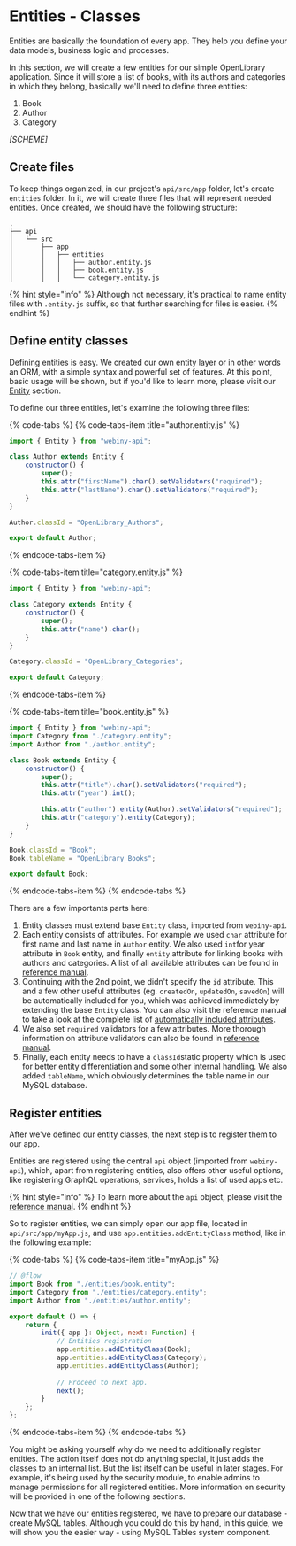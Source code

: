 # Entities - Classes

Entities are basically the foundation of every app. They help you define your data models, business logic and processes.

In this section, we will create a few entities for our simple OpenLibrary application. Since it will store a list of books, with its authors and categories in which they belong, basically we'll need to define three entities:

1. Book
2. Author
3. Category

_\[SCHEME\]_

## Create files

To keep things organized, in our project's `api/src/app` folder, let's create `entities` folder. In it, we will create three files that will represent needed entities. Once created, we should have the following structure:

```text
.
├── api
│   └── src
│       ├── app
│       │   ├── entities
│       │   │   ├── author.entity.js
│       │   │   ├── book.entity.js
│       │   │   └── category.entity.js
```

{% hint style="info" %}
Although not necessary, it's practical to name entity files with `.entity.js` suffix, so that further searching for files is easier.
{% endhint %}

## Define entity classes

Defining entities is easy. We created our own entity layer or in other words an ORM, with a simple syntax and powerful set of features. At this point, basic usage will be shown, but if you'd like to learn more, please visit our [Entity](../../../reference-manual/components/entity-layer/) section.

To define our three entities, let's examine the following three files:

{% code-tabs %}
{% code-tabs-item title="author.entity.js" %}
```javascript
import { Entity } from "webiny-api";

class Author extends Entity {
    constructor() {
        super();
        this.attr("firstName").char().setValidators("required");
        this.attr("lastName").char().setValidators("required");
    }
}

Author.classId = "OpenLibrary_Authors";

export default Author;
```
{% endcode-tabs-item %}

{% code-tabs-item title="category.entity.js" %}
```javascript
import { Entity } from "webiny-api";

class Category extends Entity {
    constructor() {
        super();
        this.attr("name").char();
    }
}

Category.classId = "OpenLibrary_Categories";

export default Category;
```
{% endcode-tabs-item %}

{% code-tabs-item title="book.entity.js" %}
```javascript
import { Entity } from "webiny-api";
import Category from "./category.entity";
import Author from "./author.entity";

class Book extends Entity {
    constructor() {
        super();
        this.attr("title").char().setValidators("required");
        this.attr("year").int();

        this.attr("author").entity(Author).setValidators("required");
        this.attr("category").entity(Category);
    }
}

Book.classId = "Book";
Book.tableName = "OpenLibrary_Books";

export default Book;
```
{% endcode-tabs-item %}
{% endcode-tabs %}

There are a few importants parts here:

1. Entity classes must extend base `Entity` class, imported from `webiny-api`.  
2. Each entity consists of attributes. For example we used `char` attribute for first name and last name in `Author` entity. We also used `int`for year attribute in `Book` entity, and finally `entity` attribute for linking books with authors and categories.  A list of all available attributes can be found in [reference manual](../../../reference-manual/components/entity-layer/attributes.md#attributes-list). 
3. Continuing with the 2nd point, we didn't specify the `id` attribute. This and a few other useful attributes \(eg. `createdOn`, `updatedOn`, `savedOn`\) will be automatically included for you, which was achieved immediately by extending the base `Entity` class. You can also visit the reference manual to take a look at the complete list of [automatically included attributes](../../../reference-manual/components/entity-layer/attributes.md#automatically-included-attributes). 
4. We also set `required` validators for a few attributes. More thorough information on attribute validators can also be found in [reference manual](../../../reference-manual/components/entity-layer/attributes.md#validators). 
5. Finally, each entity needs to have a `classId`static property which is used for better entity differentiation and some other internal handling. We also added `tableName`, which obviously determines the table name in our MySQL database.

## Register entities

After we've defined our entity classes, the next step is to register them to our app.

Entities are registered using the central `api` object \(imported from `webiny-api`\), which, apart from registering entities, also offers other useful options, like registering GraphQL operations, services, holds a list of used apps etc.

{% hint style="info" %}
To learn more about the `api` object, please visit the [reference manual](../../../reference-manual/webiny-api/webinyapi-object.md).
{% endhint %}

So to register entities, we can simply open our app file, located in `api/src/app/myApp.js`, and use `app.entities.addEntityClass` method, like in the following example:

{% code-tabs %}
{% code-tabs-item title="myApp.js" %}
```javascript
// @flow
import Book from "./entities/book.entity";
import Category from "./entities/category.entity";
import Author from "./entities/author.entity";

export default () => {
    return {
        init({ app }: Object, next: Function) {
            // Entities registration
            app.entities.addEntityClass(Book);
            app.entities.addEntityClass(Category);
            app.entities.addEntityClass(Author);
            
            // Proceed to next app.
            next();
        }
    };
};
```
{% endcode-tabs-item %}
{% endcode-tabs %}

You might be asking yourself why do we need to additionally register entities. The action itself does not do anything special, it just adds the classes to an internal list. But the list itself can be useful in later stages. For example, it's being used by the security module, to enable admins to manage permissions for all registered entities. More information on security will be provided in one of the following sections.

Now that we have our entities registered, we have to prepare our database - create MySQL tables. Although you could do this by hand, in this guide, we will show you the easier way - using MySQL Tables system component.

